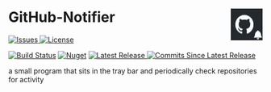 <h1 align="left">GitHub-Notifier <img src="./Assets/GitHubNotifier.jpg" align="right" width="63px" height="63px"></h1> 

<a href="https://github.com/LiorBanai/GitHub-Notifier/issues">
    <img src="https://img.shields.io/github/issues/LiorBanai/GitHub-Notifier"  alt="Issues"/>
</a>
<a href="https://github.com/LiorBanai/GitHub-Notifier/blob/master/LICENSE">
    <img src="https://img.shields.io/github/license/LiorBanai/GitHub-Notifier"  alt="License"/>
</a>

   [![Build Status](https://liorbanai.visualstudio.com/GitHub-Notifier/_apis/build/status/LiorBanai.GitHub-Notifier?branchName=master)](https://liorbanai.visualstudio.com/GitHub-Notifier/_build/latest?definitionId=4&branchName=master)
   [![Nuget](https://img.shields.io/nuget/v/LiorBanai.GitHubNotifier)](https://www.nuget.org/packages/LiorBanai.GitHubNotifier/)
<a href="https://github.com/LiorBanai/GitHub-Notifier/releases"> 
    <img src="https://img.shields.io/github/v/release/LiorBanai/GitHub-Notifier"  alt="Latest Release"/>
</a> 
 <a href="https://github.com/LiorBanai/GitHub-Notifier/compare/V1.0.0...master">
    <img src="https://img.shields.io/github/commits-since/LiorBanai/GitHub-Notifier/latest"  alt="Commits Since Latest Release"/>
</a>
                                                                                                                           

                                                                                                                               
a small program that sits in the tray bar and periodically check repositories for activity


